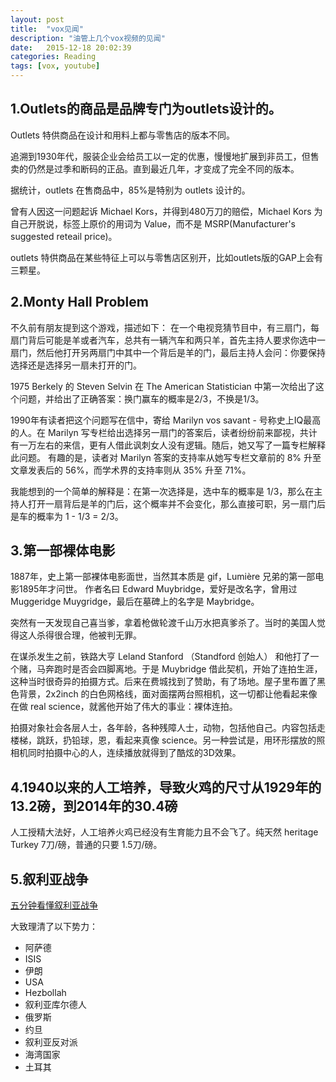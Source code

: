 ```yaml
---
layout: post
title:  "vox见闻"
description: "油管上几个vox视频的见闻"
date:   2015-12-18 20:02:39
categories: Reading
tags: [vox, youtube]
---
```


## 1.Outlets的商品是品牌专门为outlets设计的。

Outlets 特供商品在设计和用料上都与零售店的版本不同。

追溯到1930年代，服装企业会给员工以一定的优惠，慢慢地扩展到非员工，但售卖的仍然是过季和断码的正品。直到最近几年，才变成了完全不同的版本。

据统计，outlets 在售商品中，85%是特别为 outlets 设计的。

曾有人因这一问题起诉 Michael Kors，并得到480万刀的赔偿，Michael Kors 为自己开脱说，标签上原价的用词为 Value，而不是 MSRP(Manufacturer's suggested reteail price)。

outlets 特供商品在某些特征上可以与零售店区别开，比如outlets版的GAP上会有三颗星。

## 2.Monty Hall Problem

不久前有朋友提到这个游戏，描述如下：
在一个电视竞猜节目中，有三扇门，每扇门背后可能是羊或者汽车，总共有一辆汽车和两只羊，首先主持人要求你选中一扇门，然后他打开另两扇门中其中一个背后是羊的门，最后主持人会问：你要保持选择还是选择另一扇未打开的门。

1975 Berkely 的 Steven Selvin 在 The American Statistician 中第一次给出了这个问题，并给出了正确答案：换门赢车的概率是2/3，不换是1/3。

1990年有读者把这个问题写在信中，寄给 Marilyn vos savant - 号称史上IQ最高的人。在 Marilyn 写专栏给出选择另一扇门的答案后，读者纷纷前来鄙视，共计有一万左右的来信，更有人借此讽刺女人没有逻辑。随后，她又写了一篇专栏解释此问题。
有趣的是，读者对 Marilyn 答案的支持率从她写专栏文章前的 8% 升至文章发表后的 56%，而学术界的支持率则从 35% 升至 71%。

我能想到的一个简单的解释是：在第一次选择是，选中车的概率是 1/3，那么在主持人打开一扇背后是羊的门后，这个概率并不会变化，那么直接可职，另一扇门后是车的概率为 1 - 1/3 = 2/3。

## 3.第一部裸体电影

1887年，史上第一部裸体电影面世，当然其本质是 gif，Lumière 兄弟的第一部电影1895年才问世。
作者名曰 Edward Muybridge，爱好是改名字，曾用过 Muggeridge Muygridge，最后在墓碑上的名字是 Maybridge。

突然有一天发现自己喜当爹，拿着枪做轮渡千山万水把真爹杀了。当时的美国人觉得这人杀得很合理，他被判无罪。

在谋杀发生之前，铁路大亨 Leland Stanford （Standford 创始人） 和他打了一个赌，马奔跑时是否会四脚离地。于是 Muybridge 借此契机，开始了连拍生涯，这种当时很奇异的拍摄方式。后来在费城找到了赞助，有了场地。屋子里布置了黑色背景，2x2inch 的白色网格线，面对面摆两台照相机，这一切都让他看起来像在做 real science，就酱他开始了伟大的事业：裸体连拍。

拍摄对象社会各层人士，各年龄，各种残障人士，动物，包括他自己。内容包括走楼梯，跳跃，扔铅球，恩，看起来真像 science。另一种尝试是，用环形摆放的照相机同时拍摄中心的人，连续播放就得到了酷炫的3D效果。

## 4.1940以来的人工培养，导致火鸡的尺寸从1929年的13.2磅，到2014年的30.4磅

人工授精大法好，人工培养火鸡已经没有生育能力且不会飞了。纯天然 heritage Turkey 7刀/磅，普通的只要 1.5刀/磅。

## 5.叙利亚战争
[五分钟看懂叙利亚战争](https://screen.yahoo.com/syrias-war-5-minute-history-144509542.html)

大致理清了以下势力：  
- 阿萨德
- ISIS
- 伊朗
- USA
- Hezbollah
- 叙利亚库尔德人
- 俄罗斯
- 约旦
- 叙利亚反对派
- 海湾国家
- 土耳其